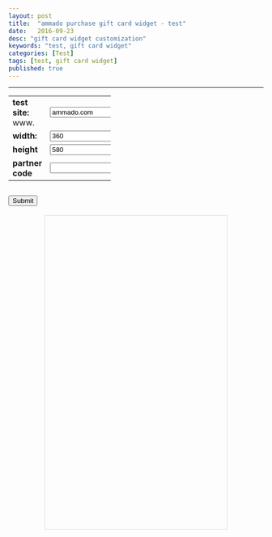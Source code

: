 ```yaml
---
layout: post
title:  "ammado purchase gift card widget - test"
date:   2016-09-23
desc: "gift card widget customization"
keywords: "test, gift card widget"
categories: [Test]
tags: [test, gift card widget]
published: true
---
```


___

<!--
<div class="pull-right">
<button class="btn btn-white btn-xs" type="button">Site me up</button>
</div>
-->

<table style="width:40%; " align="center" cellpadding="10">
<tr>
<td><strong>test site: </strong>www.</td>
<td><input id="testUrl" type="text" name="testUrl" value="ammado.com" onfocus="if(this.value == 'ammado.com') { this.value = ''; }" onblur="if(this.value == '') { this.value = 'ammado.com'; }"></td>
</tr>
<tr>
<td><strong>width:</strong></td>
<td><input id="gfwidth" type="text" name="gfwidth" value="360"  onfocus="if(this.value == '360') { this.value = ''; }" onblur="if(this.value == '') { this.value = '360'; }"></td>
</tr>
<tr>
<td><strong>height</strong></td>
<td><input id="gfheight" type="text" name="gfheight" value="580" onfocus="if(this.value == '580') { this.value = ''; }" onblur="if(this.value == '') { this.value = '580'; }"></td>
</tr>
<tr>
<td><strong>partner code</strong></td>
<td><input id="pcode" type="text" name="pcode" value=""></td>
</tr>
</table>


<div class="text-center article-title">
<h2>
<input id="submit" type="submit" value="Submit" onClick="loadFrame()">
</h2>
</div>


<div style="text-align: center; margin: auto;"> 
<iframe id="giving" style="border: 1px solid #dddddd; margin: 0 auto" src="about:blank" width="360" height="620"></iframe>
</div>


 <script>
         
    function loadFrame() {
        
         var wwwSite = "https://www."
         var urlSite = document.getElementById('testUrl').value;
         var pcode = document.getElementById('pcode').value;
         var fullurlSite = wwwSite.concat(urlSite, '/widget/buygiftcards', '?pc=', pcode)
         
         var gfwidth = document.getElementById('gfwidth').value;
         var gfheight = document.getElementById('gfheight').value;
         
         console.log(fullurlSite, gfwidth, gfheight);	

         document.getElementById('giving').src = fullurlSite;
         document.getElementById('giving').width = gfwidth;
         document.getElementById('giving').height = gfheight;
         
         alert('iFrame update:\nsite: ' + urlSite + '\nwidth: ' + gfwidth + '\nheight: ' + gfheight + '\npcode: ' + pcode)

        }

 </script>